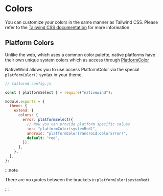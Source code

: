 # Colors

You can customize your colors in the same manner as Tailwind CSS. Please refer to the [Tailwind CSS documentation](https://tailwindcss.com/docs/customizing-colors) for more information.

## Platform Colors

Unlike the web, which uses a common color palette, native platforms have their own unique system colors which as access through [PlatformColor](https://reactnative.dev/docs/platformcolor)

NativeWind allows you to use access PlatformColor via the special `platformColor()` syntax in your theme.

```js
// tailwind.config.js

const { platformSelect } = require("nativewind");

module.exports = {
  theme: {
    extend: {
      colors: {
        error: platformSelect({
          // Now you can provide platform specific values
          ios: "platformColor(systemRed)",
          android: "platformColor(?android:colorError)",
          default: "red",
        }),
      },
    },
  },
};
```

:::note

There are no quotes between the brackets in `platformColor(systemRed)`

:::
